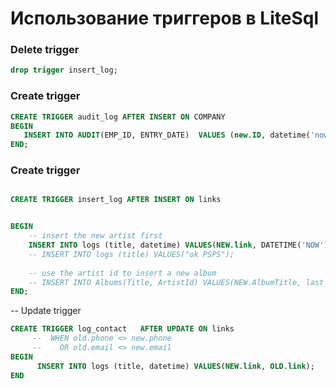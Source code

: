 # Использование триггеров в LiteSql


### Delete trigger

```sql
drop trigger insert_log;
```

### Create trigger
```sql
CREATE TRIGGER audit_log AFTER INSERT ON COMPANY
BEGIN
   INSERT INTO AUDIT(EMP_ID, ENTRY_DATE)  VALUES (new.ID, datetime('now'));
END;        
```


### Create trigger
```sql

CREATE TRIGGER insert_log AFTER INSERT ON links


BEGIN
    -- insert the new artist first
    INSERT INTO logs (title, datetime) VALUES(NEW.link, DATETIME('NOW'));
	-- INSERT INTO logs (title) VALUES("ok PSPS");
    
    -- use the artist id to insert a new album
    -- INSERT INTO Albums(Title, ArtistId) VALUES(NEW.AlbumTitle, last_insert_rowid());
END;
```

-- Update trigger

```sql
CREATE TRIGGER log_contact   AFTER UPDATE ON links
     --  WHEN old.phone <> new.phone
     --    OR old.email <> new.email
BEGIN
      INSERT INTO logs (title, datetime) VALUES(NEW.link, OLD.link);
END
```
